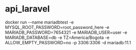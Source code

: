 # api_laravel

docker run --name mariadbtest -e MYSQL_ROOT_PASSWORD=root_password_here -e MARIADB_PASSWORD=7654321 -e MARIADB_USER=user -e MARIADB_DATABASE=db -e TZ=America/Bogota -e ALLOW_EMPTY_PASSWORD=no -p 3306:3306 -d mariadb:11.1
